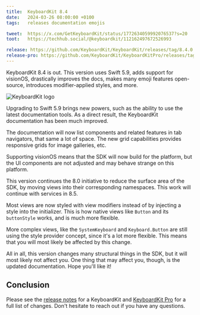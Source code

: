 ```yaml
---
title:  KeyboardKit 8.4
date:   2024-03-26 08:00:00 +0100
tags:   releases documentation emojis

tweet:  https://x.com/GetKeyboardKit/status/1772634059992076537?s=20
toot:   https://techhub.social/@keyboardkit/112162497672526993

release: https://github.com/KeyboardKit/KeyboardKit/releases/tag/8.4.0
release-pro: https://github.com/KeyboardKit/KeyboardKitPro/releases/tag/8.4.0
---
```


KeyboardKit 8.4 is out. This version uses Swift 5.9, adds support for visionOS, drastically improves the docs, makes many emoji features open-source, introduces modifier-applied styles, and more. 

![KeyboardKit logo]({{page.image}})

Upgrading to Swift 5.9 brings new powers, such as the ability to use the latest documentation tools. As a direct result, the KeyboardKit documentation has been much improved.

The documentation will now list components and related features in tab navigators, that same a lot of space. The new grid capabilities provides responsive grids for image galleries, etc.

Supporting visionOS means that the SDK will now build for the platform, but the UI components are not adjusted and may behave strange on this platform.

This version continues the 8.0 initiative to reduce the surface area of the SDK, by moving views into their corresponding namespaces. This work will continue with services in 8.5.

Most views are now styled with view modifiers instead of by injecting a style into the initializer. This is how native views like `Button` and its `buttonStyle` works, and is much more flexible.

More complex views, like the `SystemKeyboard` and `Keyboard.Button` are still using the style provider concept, since it's a lot more flexible. This means that you will most likely be affected by this change.

All in all, this version changes many structural things in the SDK, but it will most likely not affect you. One thing that may affect you, though, is the updated documentation. Hope you'll like it!


## Conclusion

Please see the [release notes]({{page.release}}) for a KeyboardKit and [KeyboardKit Pro]({{page.release-pro}}) for a full list of changes. Don't hesitate to reach out if you have any questions.